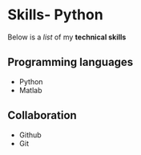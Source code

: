 # Skills- Python


Below is a *list* of my **technical skills**

## Programming languages
- Python
- Matlab

## Collaboration
- Github
- Git
